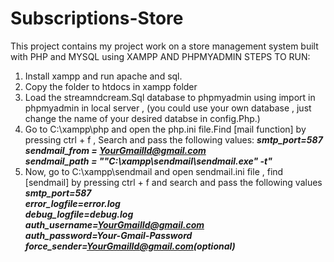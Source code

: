# Subscriptions-Store
This project contains my project work on a store management system built with PHP and MYSQL using XAMPP AND PHPMYADMIN 
STEPS TO RUN:
1. Install xampp and run apache and sql.
2. Copy the folder to htdocs in xampp folder
3. Load the streamndcream.Sql database to phpmyadmin using import in phpmyadmin in local server , (you could use your own database , just change the name of your desired databse in config.Php.)
4. Go to C:\xampp\php and open the php.ini file.Find [mail function] by pressing ctrl + f , Search and pass the following values: 
***smtp_port=587***<br>
***sendmail_from = YourGmailId@gmail.com***<br>
***sendmail_path = "\"C:\xampp\sendmail\sendmail.exe\" -t"***
5. Now, go to C:\xampp\sendmail and open sendmail.ini file , find [sendmail] by pressing ctrl + f and search and pass the following values
***smtp_port=587***<br>
***error_logfile=error.log***<br>
***debug_logfile=debug.log***<br>
***auth_username=YourGmailId@gmail.com***<br>
***auth_password=Your-Gmail-Password***<br>
***force_sender=YourGmailId@gmail.com(optional)***
